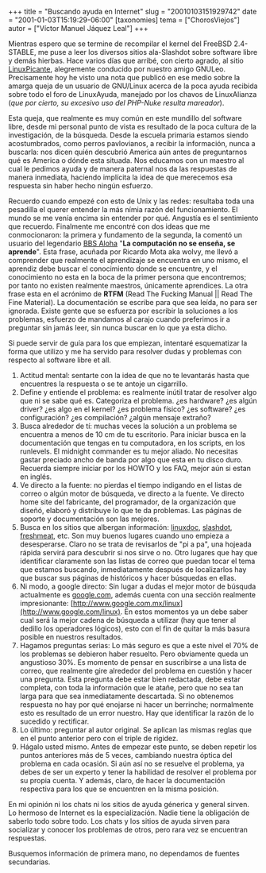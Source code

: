 +++
title = "Buscando ayuda en Internet"
slug = "20010103151929742"
date = "2001-01-03T15:19:29-06:00"
[taxonomies]
tema = ["ChorosViejos"]
autor = ["Víctor Manuel Jáquez Leal"]
+++

Mientras espero que se termine de recompilar el kernel del FreeBSD
2.4-STABLE, me puse a leer los diversos sitios ala-Slashdot sobre
software libre y demás hierbas. Hace varios días que arribé, con cierto
agrado, al sitio [LinuxPicante](http://www.linuxpicante.org),
alegremente conducido por nuestro amigo GNULeo. Precisamente hoy he
visto una nota que publicó en ese medio sobre la amarga queja de un
usuario de GNU/Linux acerca de la poca ayuda recibida sobre todo el foro
de LinuxAyuda, manejado por los chavos de LinuxAlianza (*que por cierto,
su excesivo uso del PHP-Nuke resulta mareador*).

Esta queja, que realmente es muy común en este mundillo del software
libre, desde mi personal punto de vista es resultado de la poca cultura
de la investigación, de la búsqueda. Desde la escuela primaria estamos
siendo acostumbrados, como perros pavlovianos, a recibir la información,
nunca a buscarla: nos dicen quién descubrió America aún antes de
preguntarnos qué es America o dónde esta situada. Nos educamos con un
maestro al cual le pedimos ayuda y de manera paternal nos da las
respuestas de manera inmediata, haciendo implícita la idea de que
merecemos esa respuesta sin haber hecho ningún esfuerzo.

<!-- more -->
Recuerdo cuando empezé con esto de Unix y las redes: resultaba toda una
pesadilla el querer entender la más nímia razón del funcionamiento. El
mundo se me venía encima sin entender por qué. Angustía es el
sentimiento que recuerdo. Finalmente me encontré con dos ideas que me
conmocionaron: la primera y fundamento de la segunda, la comentó un
usuario del legendario [BBS Aloha](telnet://alohabbs.org.mx) "**La
computación no se enseña, se aprende**". Esta frase, acuñada por Ricardo
Mota aka wolvy, me llevó a comprender que realmente el aprendizaje se
encuentra en uno mismo, el aprendiz debe buscar el conocimiento donde se
encuentre, y el conocimiento no esta en la boca de la primer persona que
encontremos; por tanto no existen realmente maestros, únicamente
aprendices. La otra frase esta en el acrónimo de **RTFM** (Read The
Fucking Manual \|\| Read The Fine Material). La documentación se escribe
para que sea leída, no para ser ignorada. Existe gente que se esfuerza
por escribir la soluciones a los problemas, esfuerzo de mandamos al
carajo cuando preferimos ir a preguntar sin jamás leer, sin nunca buscar
en lo que ya esta dicho.

Si puede servir de guía para los que empiezan, intentaré esquematizar la
forma que utilizo y me ha servido para resolver dudas y problemas con
respecto al software libre et all.

1.  Actitud mental: sentarte con la idea de que no te levantarás hasta
    que encuentres la respuesta o se te antoje un cigarrillo.
2.  Define y entiende el problema: es realmente inútil tratar de
    resolver algo que ni se sabe qué es. Categoriza el problema. ¿es
    hardware? ¿es algún driver? ¿es algo en el kernel? ¿es problema
    físico? ¿es software? ¿es configuración? ¿es compilación? ¿algún
    mensaje extraño?
3.  Busca alrededor de tí: muchas veces la solución a un problema se
    encuentra a menos de 10 cm de tu escritorio. Para iniciar busca en
    la documentación que tengas en tu computadora, en los scripts, en
    los runlevels. El midnight commander es tu mejor aliado. No
    necesitas gastar preciado ancho de banda por algo que esta en tu
    disco duro. Recuerda siempre iniciar por los HOWTO y los FAQ, mejor
    aún si estan en inglés.
4.  Ve directo a la fuente: no pierdas el tiempo indigando en el listas
    de correo o algún motor de búsqueda, ve directo a la fuente. Ve
    directo home site del fabricante, del programador, de la
    organización que diseñó, elaboró y distribuye lo que te da
    problemas. Las páginas de soporte y documentación son las mejores.
5.  Busca en los sitios que albergan información:
    [linuxdoc](http://www.linuxdoc.org),
    [slashdot](http://www.slashdot.org),
    [freshmeat](http://www.freshmeat.net), etc. Son muy buenos lugares
    cuando uno empieza a desesperarse. Claro no se trata de revisarlos
    de "pi a pa", una hojeada rápida servirá para descubrir si nos sirve
    o no. Otro lugares que hay que identificar claramente son las listas
    de correo que puedan tocar el tema que estamos buscando,
    inmediatamente después de localizarlos hay que buscar sus páginas de
    históricos y hacer búsquedas en ellas.
6.  Ni modo, a google directo: Sin lugar a dudas el mejor motor de
    búsquda actualmente es [google.com](http://www.google.com), además
    cuenta con una sección realmente impresionante:
    [http://www.google.com.mx/linux](http://www.google.com/linux). En
    estos momentos ya un debe saber cual será la mejor cadena de
    búsqueda a utilizar (hay que tener al dedillo los operadores
    lógicos), esto con el fin de quitar la más basura posible en
    nuestros resultados.
7.  Hagamos preguntas serias: Lo más seguro es que a este nivel el 70%
    de los problemas se debieron haber resuelto. Pero obviamente queda
    un angustioso 30%. Es momento de pensar en suscribirse a una lista
    de correo, que realmente gire alrededor del problema en cuestión y
    hacer una pregunta. Esta pregunta debe estar bien redactada, debe
    estar completa, con toda la información que le atañe, pero que no
    sea tan larga para que sea inmediatamente descartada. Si no
    obtenemos respuesta no hay por qué enojarse ni hacer un berrinche;
    normalmente esto es resultado de un error nuestro. Hay que
    identificar la razón de lo sucedido y rectificar.
8.  Lo último: preguntar al autor original. Se aplican las mismas reglas
    que en el punto anterior pero con el triple de rigidez.
9.  Hágalo usted mismo. Antes de empezar este punto, se deben repetir
    los puntos anteriores más de 5 veces, cambiando nuestra óptica del
    problema en cada ocasión. Si aún así no se resuelve el problema, ya
    debes de ser un experto y tener la habilidad de resolver el problema
    por su propia cuenta. Y además, claro, de hacer la documentación
    respectiva para los que se encuentren en la misma posición.

En mi opinión ni los chats ni los sitios de ayuda génerica y general
sirven. Lo hermoso de Internet es la especialización. Nadie tiene la
obligación de saberlo todo sobre todo. Los chats y los sitios de ayuda
sirven para socializar y conocer los problemas de otros, pero rara vez
se encuentran respuestas.

Busquemos información de primera mano, no dependamos de fuentes
secundarias.
